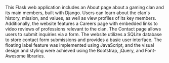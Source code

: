 This Flask web application includes an About page about a gaming clan and its main members, built with Django. Users can learn about the clan's history, mission, and values, as well as view profiles of its key members. Additionally, the website features a Careers page with embedded links to video reviews of professions relevant to the clan. The Contact page allows users to submit inquiries via a form. The website utilizes a SQLite database to store contact form submissions and provides a basic user interface. The floating label feature was implemented using JavaScript, and the visual design and styling were achieved using the Bootstrap, jQuery, and Font-Awesome libraries.
